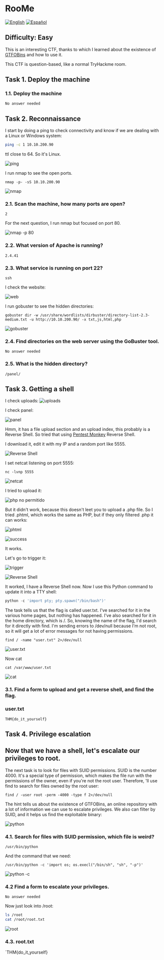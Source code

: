 # RooMe
[![English](https://img.shields.io/badge/English-blue.svg)](README.md) [![Español](https://img.shields.io/badge/Español-green.svg)](README.es.md)

## Difficulty: Easy

This is an interesting CTF, thanks to which I learned about the existence of [GTFOBins](https://gtfobins.github.io/) and how to use it.


This CTF is question-based, like a normal TryHackme room.

## Task 1. Deploy the machine

### 1.1. Deploy the machine

`No answer needed`

## Task 2. Reconnaissance

I start by doing a ping to check connectivity and know if we are dealing with a Linux or Windows system:

```bash
ping -c 1 10.10.200.90
```

ttl close to 64. So it's Linux.

![ping](img/1.png)

I run nmap to see the open ports.
```
nmap -p- -sS 10.10.200.90
```

![nmap](img/2.png)

### 2.1. Scan the machine, how many ports are open?

`2`

For the next question, I run nmap but focused on port 80.

![nmap -p 80](img/3.png)

### 2.2. What version of Apache is running?

`2.4.41`

### 2.3. What service is running on port 22?

`ssh`

I check the website:

![web](img/4.png)

I run gobuster to see the hidden directories:

```
gobuster dir -w /usr/share/wordlists/dirbuster/directory-list-2.3-medium.txt -u http://10.10.200.90/ -x txt,js,html,php
```

![gobuster](img/5.png)

### 2.4. Find directories on the web server using the GoBuster tool.

`No answer needed`

### 2.5. What is the hidden directory?

`/panel/`

## Task 3. Getting a shell

I check uploads:
![uploads](img/6.png)

I check panel:

![panel](img/7.png)

Hmm, it has a file upload section and an upload index, this probably is a Reverse Shell. So tried that using [Pentest Monkey](https://github.com/pentestmonkey/php-reverse-shell) Reverse Shell.

I download it, edit it with my IP and a random port like 5555.

![Reverse Shell](img/8.png)

I set netcat listening on port 5555:

```
nc -lvnp 5555
```

![netcat](img/9.png)

I tried to upload it:

![php no permitido](img/10.png)

But it didn't work, because this doesn't leet you to upload a .php file. So I tried .phtml, which works the same as PHP, but if they only filtered .php it can works:

![phtml](img/11.png)

![success](img/12.png)

It works.

Let's go to trigger it:

![trigger](img/13.png)

![Reverse Shell](img/14.png)

It worked, I have a Reverse Shell now. Now I use this Python command to update it into a TTY shell:

```python
python -c 'import pty; pty.spawn("/bin/bash")'

```

The task tells us that the flag is called user.txt. I've searched for it in the various home pages, but nothing has happened. I've also searched for it in the home directory, which is /. So, knowing the name of the flag, I'd search for it directly with find. I'm sending errors to /dev/null because I'm not root, so it will get a lot of error messages for not having permissions.

```
find / -name "user.txt" 2>/dev/null
```

![user.txt](img/15.png)

Now cat
```
cat /var/www/user.txt
```

![cat](img/16.png)

### 3.1. Find a form to upload and get a reverse shell, and find the flag.

### user.txt

`THM{do_it_yourself}`

## Task 4. Privilege escalation

## Now that we have a shell, let's escalate our privileges to root.

The next task is to look for files with SUID permissions. SUID is the number 4000. It's a special type of permission, which makes the file run with the permissions of the owner, even if you're not the root user. Therefore, 'll use find to search for files owned by the root user:

```
find / -user root -perm -4000 -type f 2>/dev/null
```

The hint tells us about the existence of GTFOBins, an online repository with a lot of information we can use to escalate privileges. We also can filter by SUID, and it helps us find the exploitable binary:

![python](img/17.png)

### 4.1. Search for files with SUID permission, which file is weird?

`/usr/bin/python`

And the command that we need:

```
/usr/bin/python -c 'import os; os.execl("/bin/sh", "sh", "-p")'
```

![python -c](img/18.png)

### 4.2 Find a form to escalate your privileges.

`No answer needed`

Now just look into /root:

```bash
ls /root
cat /root/root.txt
```

![root](img/19.png)

### 4.3. root.txt

`THM{do_it_yourself}